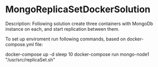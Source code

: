 # MongoReplicaSetDockerSolution

Description: Following solution create three containers with MongoDb instance on each, and start replication between them.

To set up enviroment run following commands, based on docker-compose.yml file:

  docker-compose up -d
  sleep 10
  docker-compose run mongo-node1 "/usr/src/replicaSet.sh"
  
